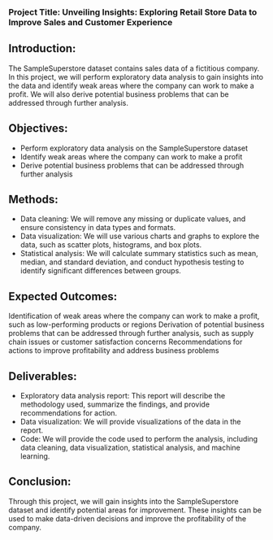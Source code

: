 ### Project Title: Unveiling Insights: Exploring Retail Store Data to Improve Sales and Customer Experience

## Introduction:
The SampleSuperstore dataset contains sales data of a fictitious company. In this project, we will perform exploratory data analysis to gain insights into the data and identify weak areas where the company can work to make a profit. We will also derive potential business problems that can be addressed through further analysis.

## Objectives:

* Perform exploratory data analysis on the SampleSuperstore dataset
* Identify weak areas where the company can work to make a profit
* Derive potential business problems that can be addressed through further analysis

## Methods:

* Data cleaning: We will remove any missing or duplicate values, and ensure consistency in data types and formats.
* Data visualization: We will use various charts and graphs to explore the data, such as scatter plots, histograms, and box plots.
* Statistical analysis: We will calculate summary statistics such as mean, median, and standard deviation, and conduct hypothesis testing to identify significant differences between groups.

## Expected Outcomes:

Identification of weak areas where the company can work to make a profit, such as low-performing products or regions
Derivation of potential business problems that can be addressed through further analysis, such as supply chain issues or customer satisfaction concerns
Recommendations for actions to improve profitability and address business problems

## Deliverables:

* Exploratory data analysis report: This report will describe the methodology used, summarize the findings, and provide recommendations for action.
* Data visualization: We will provide visualizations of the data in the report.
* Code: We will provide the code used to perform the analysis, including data cleaning, data visualization, statistical analysis, and machine learning.

## Conclusion:
Through this project, we will gain insights into the SampleSuperstore dataset and identify potential areas for improvement. These insights can be used to make data-driven decisions and improve the profitability of the company.
